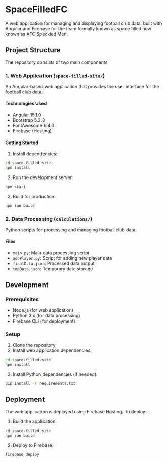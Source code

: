 # SpaceFilledFC

A web application for managing and displaying football club data, built with Angular and Firebase for the team formally known as space filled now known as AFC Speckled Men.

## Project Structure

The repository consists of two main components:

### 1. Web Application (`space-filled-site/`)
An Angular-based web application that provides the user interface for the football club data.

#### Technologies Used
- Angular 15.1.0
- Bootstrap 5.2.3
- FontAwesome 6.4.0
- Firebase (Hosting)

#### Getting Started

1. Install dependencies:
```bash
cd space-filled-site
npm install
```

2. Run the development server:
```bash
npm start
```

3. Build for production:
```bash
npm run build
```

### 2. Data Processing (`calculations/`)
Python scripts for processing and managing football club data.

#### Files
- `main.py`: Main data processing script
- `addPlayer.py`: Script for adding new player data
- `finalData.json`: Processed data output
- `tmpData.json`: Temporary data storage

## Development

### Prerequisites
- Node.js (for web application)
- Python 3.x (for data processing)
- Firebase CLI (for deployment)

### Setup
1. Clone the repository
2. Install web application dependencies:
```bash
cd space-filled-site
npm install
```

3. Install Python dependencies (if needed):
```bash
pip install -r requirements.txt
```

## Deployment

The web application is deployed using Firebase Hosting. To deploy:

1. Build the application:
```bash
cd space-filled-site
npm run build
```

2. Deploy to Firebase:
```bash
firebase deploy
```
